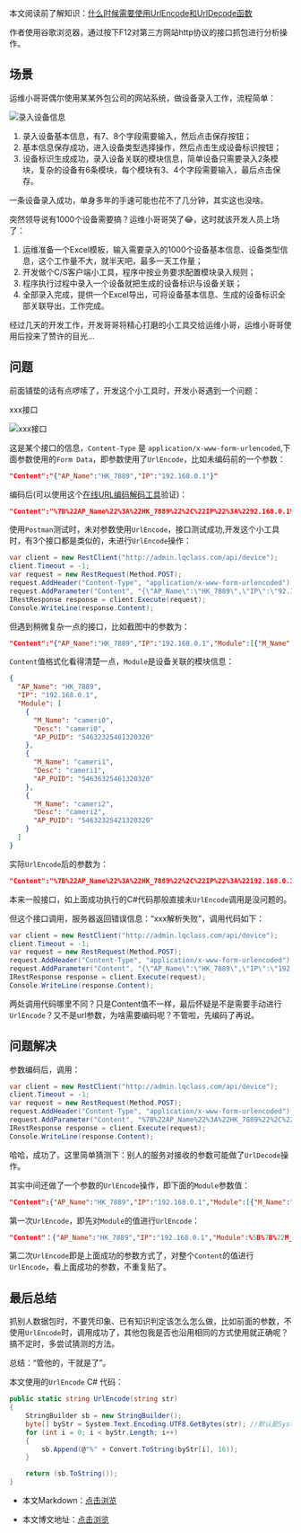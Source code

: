 本文阅读前了解知识：[什么时候需要使用UrlEncode和UrlDecode函数](https://blog.csdn.net/l754539910/article/details/79640925)

作者使用谷歌浏览器，通过按下F12对第三方网站http协议的接口抓包进行分析操作。

## 场景

运维小哥哥偶尔使用某某外包公司的网站系统，做设备录入工作，流程简单：

![录入设备信息](https://img1.dotnet9.com/2021/01/0101.png)

1. 录入设备基本信息，有7、8个字段需要输入，然后点击保存按钮；
2. 基本信息保存成功，进入设备类型选择操作，然后点击生成设备标识按钮；
3. 设备标识生成成功，录入设备关联的模块信息，简单设备只需要录入2条模块，复杂的设备有6条模块，每个模块有3、4个字段需要输入，最后点击保存。

一条设备录入成功，单身多年的手速可能也花不了几分钟，其实这也没啥。

突然领导说有1000个设备需要搞？运维小哥哥哭了😂，这时就该开发人员上场了：

1. 运维准备一个Excel模板，输入需要录入的1000个设备基本信息、设备类型信息，这个工作量不大，就半天吧，最多一天工作量；
2. 开发做个C/S客户端小工具，程序中按业务要求配置模块录入规则；
3. 程序执行过程中录入一个设备就把生成的设备标识与设备关联；
4. 全部录入完成，提供一个Excel导出，可将设备基本信息、生成的设备标识全部关联导出，工作完成。

经过几天的开发工作，开发哥哥将精心打磨的小工具交给运维小哥，运维小哥哥使用后投来了赞许的目光...

## 问题

前面铺垫的话有点啰嗦了，开发这个小工具时，开发小哥遇到一个问题：

xxx接口

![xxx接口](https://img1.dotnet9.com/2021/01/0102.jpg)

这是某个接口的信息，`Content-Type` 是 `application/x-www-form-urlencoded`,下面参数使用的`Form Data`，即参数使用了`UrlEncode`，比如未编码前的一个参数：

```json
"Content":"{"AP_Name":"HK_7889","IP":"192.168.0.1"}"
```

编码后(可以使用这个[在线URL编码解码工具](http://www.jsons.cn/urlencode/)验证)：

```json
"Content":"%7B%22AP_Name%22%3A%22HK_7889%22%2C%22IP%22%3A%2292.168.0.1%22%7D"
```

使用`Postman`测试时，未对参数使用`UrlEncode`，接口测试成功,开发这个小工具时，有3个接口都是类似的，未进行`UrlEncode`操作：

```C#
var client = new RestClient("http://admin.lqclass.com/api/device");
client.Timeout = -1;
var request = new RestRequest(Method.POST);
request.AddHeader("Content-Type", "application/x-www-form-urlencoded");
request.AddParameter("Content", "{\"AP_Name\":\"HK_7889\",\"IP\":\"92.168.0.1\"}");
IRestResponse response = client.Execute(request);
Console.WriteLine(response.Content);
```

但遇到稍微复杂一点的接口，比如截图中的参数为：

```json
"Content":"{"AP_Name":"HK_7889","IP":"192.168.0.1","Module":[{"M_Name":"cameri0","Desc":"cameri0","AP_PUID":"54632325461320320"},{"M_Name":"cameri1","Desc":"cameri1","AP_PUID":"54636325461320320"},{"M_Name":"cameri2","Desc":"cameri2","AP_PUID":"54632325421320320"}]}"
```

`Content`值格式化看得清楚一点，`Module`是设备关联的模块信息：

```json
{
  "AP_Name": "HK_7889",
  "IP": "192.168.0.1",
  "Module": [
    {
      "M_Name": "cameri0",
      "Desc": "cameri0",
      "AP_PUID": "54632325461320320"
    },
    {
      "M_Name": "cameri1",
      "Desc": "cameri1",
      "AP_PUID": "54636325461320320"
    },
    {
      "M_Name": "cameri2",
      "Desc": "cameri2",
      "AP_PUID": "54632325421320320"
    }
  ]
}
```

实际`UrlEncode`后的参数为：

```json
"Content":"%7B%22AP_Name%22%3A%22HK_7889%22%2C%22IP%22%3A%22192.168.0.1%22%2C%22Module%22%3A%22%255B%257B%2522M_Name%2522%253A%2522cameri0%2522%252C%2522Desc%2522%253A%2522cameri0%2522%252C%2522AP_PUID%2522%253A%252254632325461320320%2522%257D%252C%257B%2522M_Name%2522%253A%2522cameri1%2522%252C%2522Desc%2522%253A%2522cameri1%2522%252C%2522AP_PUID%2522%253A%252254636325461320320%2522%257D%252C%257B%2522M_Name%2522%253A%2522cameri2%2522%252C%2522Desc%2522%253A%2522cameri2%2522%252C%2522AP_PUID%2522%253A%252254632325421320320%2522%257D%255D%22%7D"
```

本来一般接口，如上面成功执行的C#代码那般直接未`UrlEncode`调用是没问题的。

但这个接口调用，服务器返回错误信息：“xxx解析失败”，调用代码如下：
```C#
var client = new RestClient("http://admin.lqclass.com/api/device");
client.Timeout = -1;
var request = new RestRequest(Method.POST);
request.AddHeader("Content-Type", "application/x-www-form-urlencoded");
request.AddParameter("Content", "{\"AP_Name\":\"HK_7889\",\"IP\":\"192.168.0.1\",\"Module\":[{\"M_Name\":\"cameri0\",\"Desc\":\"cameri0\",\"AP_PUID\":\"54632325461320320\"},{\"M_Name\":\"cameri1\",\"Desc\":\"cameri1\",\"AP_PUID\":\"54636325461320320\"},{\"M_Name\":\"cameri2\",\"Desc\":\"cameri2\",\"AP_PUID\":\"54632325421320320\"}]}");
IRestResponse response = client.Execute(request);
Console.WriteLine(response.Content);
```

两处调用代码哪里不同？只是Content值不一样，最后怀疑是不是需要手动进行`UrlEncode`？又不是url参数，为啥需要编码呢？不管啦，先编码了再说。

## 问题解决

参数编码后，调用：

```C#
var client = new RestClient("http://admin.lqclass.com/api/device");
client.Timeout = -1;
var request = new RestRequest(Method.POST);
request.AddHeader("Content-Type", "application/x-www-form-urlencoded");
request.AddParameter("Content", "%7B%22AP_Name%22%3A%22HK_7889%22%2C%22IP%22%3A%22192.168.0.1%22%2C%22Module%22%3A%22%255B%257B%2522M_Name%2522%253A%2522cameri0%2522%252C%2522Desc%2522%253A%2522cameri0%2522%252C%2522AP_PUID%2522%253A%252254632325461320320%2522%257D%252C%257B%2522M_Name%2522%253A%2522cameri1%2522%252C%2522Desc%2522%253A%2522cameri1%2522%252C%2522AP_PUID%2522%253A%252254636325461320320%2522%257D%252C%257B%2522M_Name%2522%253A%2522cameri2%2522%252C%2522Desc%2522%253A%2522cameri2%2522%252C%2522AP_PUID%2522%253A%252254632325421320320%2522%257D%255D%22%7D");
IRestResponse response = client.Execute(request);
Console.WriteLine(response.Content);
```

哈哈，成功了，这里简单猜测下：别人的服务对接收的参数可能做了`UrlDecode`操作。

其实中间还做了一个参数的`UrlEncode`操作，即下面的`Module`参数值：

```json
"Content":{"AP_Name":"HK_7889","IP":"192.168.0.1","Module":[{"M_Name":"cameri0","Desc":"cameri0","AP_PUID":"54632325461320320"},{"M_Name":"cameri1","Desc":"cameri1","AP_PUID":"54636325461320320"},{"M_Name":"cameri2","Desc":"cameri2","AP_PUID":"54632325421320320"}]}
```

第一次`UrlEncode`，即先对`Module`的值进行`UrlEncode`：

```json
"Content"：{"AP_Name":"HK_7889","IP":"192.168.0.1","Module":%5B%7B%22M_Name%22%3A%22cameri0%22%2C%22Desc%22%3A%22cameri0%22%2C%22AP_PUID%22%3A%2254632325461320320%22%7D%2C%7B%22M_Name%22%3A%22cameri1%22%2C%22Desc%22%3A%22cameri1%22%2C%22AP_PUID%22%3A%2254636325461320320%22%7D%2C%7B%22M_Name%22%3A%22cameri2%22%2C%22Desc%22%3A%22cameri2%22%2C%22AP_PUID%22%3A%2254632325421320320%22%7D%5D}
```

第二次`UrlEncode`即是上面成功的参数方式了，对整个`Content`的值进行`UrlEncode`，看上面成功的参数，不重复贴了。

## 最后总结

抓别人数据包时，不要凭印象、已有知识判定该怎么怎么做，比如前面的参数，不使用`UrlEncode`时，调用成功了，其他包我是否也沿用相同的方式使用就正确呢？搞不定时，多尝试猜测的方法。

总结：“管他的，干就是了”。

本文使用的`UrlEncode` C# 代码：

```C#
public static string UrlEncode(string str)
{
    StringBuilder sb = new StringBuilder();
    byte[] byStr = System.Text.Encoding.UTF8.GetBytes(str); //默认是System.Text.Encoding.Default.GetBytes(str)
    for (int i = 0; i < byStr.Length; i++)
    {
        sb.Append(@"%" + Convert.ToString(byStr[i], 16));
    }

    return (sb.ToString());
}
```

- 本文Markdown：[点击浏览](https://github.com/dotnet9/dotnet9.com/blob/develop/doc/blog_contents/uploads/2021/01/2021-01-09_01.md)

- 本文博文地址：[点击浏览](https://dotnet9.com/790)